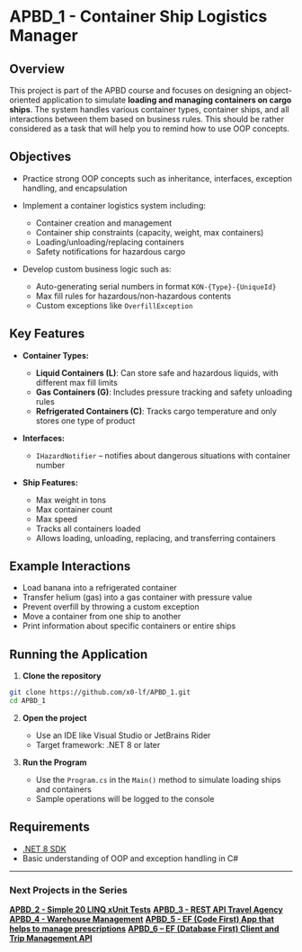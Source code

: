 # APBD_1 - Container Ship Logistics Manager

## Overview

This project is part of the APBD course and focuses on designing an object-oriented application to simulate **loading and managing containers on cargo ships**. The system handles various container types, container ships, and all interactions between them based on business rules. This should be rather considered as a task that will help you to remind how to use OOP concepts.

## Objectives

* Practice strong OOP concepts such as inheritance, interfaces, exception handling, and encapsulation
* Implement a container logistics system including:

  * Container creation and management
  * Container ship constraints (capacity, weight, max containers)
  * Loading/unloading/replacing containers
  * Safety notifications for hazardous cargo
* Develop custom business logic such as:

  * Auto-generating serial numbers in format `KON-{Type}-{UniqueId}`
  * Max fill rules for hazardous/non-hazardous contents
  * Custom exceptions like `OverfillException`

## Key Features

* **Container Types:**

  * **Liquid Containers (L)**: Can store safe and hazardous liquids, with different max fill limits
  * **Gas Containers (G)**: Includes pressure tracking and safety unloading rules
  * **Refrigerated Containers (C)**: Tracks cargo temperature and only stores one type of product

* **Interfaces:**

  * `IHazardNotifier` – notifies about dangerous situations with container number

* **Ship Features:**

  * Max weight in tons
  * Max container count
  * Max speed
  * Tracks all containers loaded
  * Allows loading, unloading, replacing, and transferring containers

## Example Interactions

* Load banana into a refrigerated container
* Transfer helium (gas) into a gas container with pressure value
* Prevent overfill by throwing a custom exception
* Move a container from one ship to another
* Print information about specific containers or entire ships

## Running the Application

1. **Clone the repository**

```bash
git clone https://github.com/x0-lf/APBD_1.git
cd APBD_1
```

2. **Open the project**

   * Use an IDE like Visual Studio or JetBrains Rider
   * Target framework: .NET 8 or later

3. **Run the Program**

   * Use the `Program.cs` in the `Main()` method to simulate loading ships and containers
   * Sample operations will be logged to the console

## Requirements

* [.NET 8 SDK](https://dotnet.microsoft.com/en-us/download/dotnet/8.0)
* Basic understanding of OOP and exception handling in C#

---

### Next Projects in the Series

**[APBD_2 - Simple 20 LINQ xUnit Tests](https://github.com/x0-lf/APBD_2)**
**[APBD_3 - REST API Travel Agency](https://github.com/x0-lf/APBD_3)**
**[APBD_4 - Warehouse Management](https://github.com/x0-lf/APBD_4)**
**[APBD_5 - EF (Code First) App that helps to manage prescriptions](https://github.com/x0-lf/APBD_5)**
**[APBD_6 – EF (Database First) Client and Trip Management API](https://github.com/x0-lf/APBD_6)**
